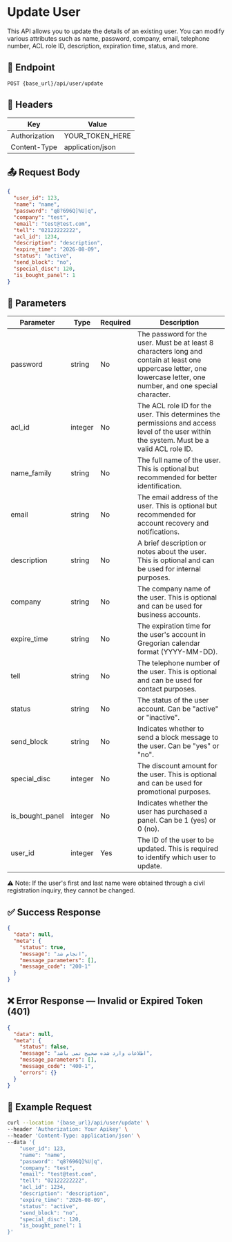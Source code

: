 # Update User

This API allows you to update the details of an existing user. You can modify various attributes such as name, password,
company, email, telephone number, ACL role ID, description, expiration time, status, and more.

## 📍 Endpoint

```
POST {base_url}/api/user/update
```

## 🧾 Headers

| Key           | Value            |
|---------------|------------------|
| Authorization | YOUR_TOKEN_HERE  |
| Content-Type  | application/json |

## 📤 Request Body

```json
{
  "user_id": 123,
  "name": "name",
  "password": "q8?696Q]%U|q",
  "company": "test",
  "email": "test@test.com",
  "tell": "02122222222",
  "acl_id": 1234,
  "description": "description",
  "expire_time": "2026-08-09",
  "status": "active",
  "send_block": "no",
  "special_disc": 120,
  "is_bought_panel": 1
}
```

## 📝 Parameters

| Parameter       | Type    | Required | Description                                                                                                                                                           |
|-----------------|---------|----------|-----------------------------------------------------------------------------------------------------------------------------------------------------------------------|
| password        | string  | No       | The password for the user. Must be at least 8 characters long and contain at least one uppercase letter, one lowercase letter, one number, and one special character. |
| acl_id          | integer | No       | The ACL role ID for the user. This determines the permissions and access level of the user within the system. Must be a valid ACL role ID.                            |
| name_family     | string  | No       | The full name of the user. This is optional but recommended for better identification.                                                                                |
| email           | string  | No       | The email address of the user. This is optional but recommended for account recovery and notifications.                                                               |
| description     | string  | No       | A brief description or notes about the user. This is optional and can be used for internal purposes.                                                                  |
| company         | string  | No       | The company name of the user. This is optional and can be used for business accounts.                                                                                 |
| expire_time     | string  | No       | The expiration time for the user's account in Gregorian calendar format (YYYY-MM-DD).                                                                                 |
| tell            | string  | No       | The telephone number of the user. This is optional and can be used for contact purposes.                                                                              |
| status          | string  | No       | The status of the user account. Can be "active" or "inactive".                                                                                                        |
| send_block      | string  | No       | Indicates whether to send a block message to the user. Can be "yes" or "no".                                                                                          |
| special_disc    | integer | No       | The discount amount for the user. This is optional and can be used for promotional purposes.                                                                          |
| is_bought_panel | integer | No       | Indicates whether the user has purchased a panel. Can be 1 (yes) or 0 (no).                                                                                           |
| user_id         | integer | Yes      | The ID of the user to be updated. This is required to identify which user to update.                                                                                  |

⚠️ Note: If the user's first and last name were obtained through a civil registration inquiry, they cannot be changed.

## ✅ Success Response

```json
{
  "data": null,
  "meta": {
    "status": true,
    "message": "انجام شد",
    "message_parameters": [],
    "message_code": "200-1"
  }
}
```

## ❌ Error Response — Invalid or Expired Token (401)

```json
{
  "data": null,
  "meta": {
    "status": false,
    "message": "اطلاعات وارد شده صحیح نمی باشد",
    "message_parameters": [],
    "message_code": "400-1",
    "errors": {}
  }
}
```

## 🧪 Example Request

```bash
curl --location '{base_url}/api/user/update' \
--header 'Authorization: Your Apikey' \
--header 'Content-Type: application/json' \
--data '{
    "user_id": 123,
    "name": "name",
    "password": "q8?696Q]%U|q",
    "company": "test",
    "email": "test@test.com",
    "tell": "02122222222",
    "acl_id": 1234,
    "description": "description",
    "expire_time": "2026-08-09",
    "status": "active",
    "send_block": "no",
    "special_disc": 120,
    "is_bought_panel": 1
}'
```
